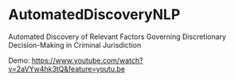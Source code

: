 # AutomatedDiscoveryNLP
Automated Discovery of Relevant Factors Governing Discretionary Decision-Making in Criminal Jurisdiction

Demo: https://www.youtube.com/watch?v=2aVYw4hk3tQ&feature=youtu.be
